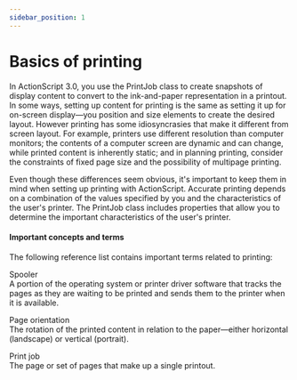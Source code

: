 ```yaml
---
sidebar_position: 1
---
```


# Basics of printing

In ActionScript 3.0, you use the PrintJob class to create snapshots of display
content to convert to the ink-and-paper representation in a printout. In some
ways, setting up content for printing is the same as setting it up for on-screen
display—you position and size elements to create the desired layout. However
printing has some idiosyncrasies that make it different from screen layout. For
example, printers use different resolution than computer monitors; the contents
of a computer screen are dynamic and can change, while printed content is
inherently static; and in planning printing, consider the constraints of fixed
page size and the possibility of multipage printing.

Even though these differences seem obvious, it's important to keep them in mind
when setting up printing with ActionScript. Accurate printing depends on a
combination of the values specified by you and the characteristics of the user's
printer. The PrintJob class includes properties that allow you to determine the
important characteristics of the user's printer.

#### Important concepts and terms

The following reference list contains important terms related to printing:

Spooler  
A portion of the operating system or printer driver software that tracks the
pages as they are waiting to be printed and sends them to the printer when it is
available.

Page orientation  
The rotation of the printed content in relation to the paper—either horizontal
(landscape) or vertical (portrait).

Print job  
The page or set of pages that make up a single printout.
